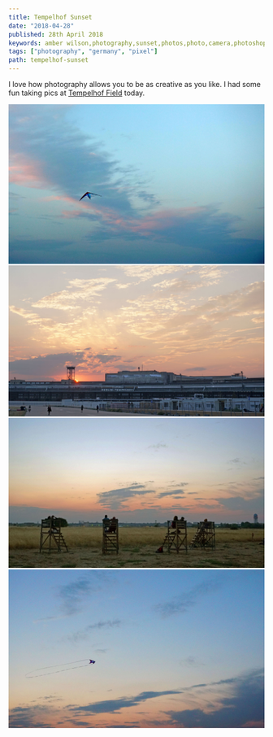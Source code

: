 ```yaml
---
title: Tempelhof Sunset
date: "2018-04-28"
published: 28th April 2018
keywords: amber wilson,photography,sunset,photos,photo,camera,photoshop,edited,tempelhof field,berlin,germany,tempelhofs
tags: ["photography", "germany", "pixel"]
path: tempelhof-sunset
---
```


I love how photography allows you to be as creative as you like. I had some fun taking pics at [Tempelhof Field](https://en.wikipedia.org/wiki/Berlin_Tempelhof_Airport) today.

![Tempelhof field kite flying](img/field2.jpg)
![Tempelhof field airport and sunset](img/field3.jpg)
![Tempelhof field high chairs](img/field4.jpg)
![Tempelhof field kite flying](img/field5.jpg)